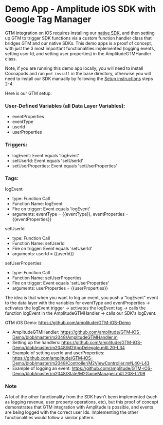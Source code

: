 Demo App - Amplitude iOS SDK with Google Tag Manager
================

GTM integration on iOS requires installing our [native SDK](https://github.com/amplitude/amplitude-ios#setup), and then setting up GTM to trigger SDK functions via a custom function handler class that bridges GTM and our native SDKs. This demo apps is a proof of concept, with just the 3 most important functionalities implemented (logging events, setting user Id, and setting user properties) in the AmplitudeGTMHandler class.

Note, if you are running this demo app locally, you will need to install Cocoapods and run `pod install` in the base directory, otherwise you will need to install our SDK manually by following the [Setup instructions](https://github.com/amplitude/amplitude-ios#setup) steps 2-4.

Here is our GTM setup:

### User-Defined Variables (all Data Layer Variables): ###
* eventProperties
* eventType
* userId
* userProperties

### Triggers: ###
* logEvent: Event equals 'logEvent'
* setUserId: Event equals 'setUserId'
* setUserProperties: Event equals 'setUserProperties'

### Tags: ###

logEvent
* type: Function Call
* Function Name: logEvent
* Fire on trigger: Event equals 'logEvent'
* arguments: eventType = {{eventType}}, eventProperties = {{eventProperties}}

setUserId
* type: Function Call
* Function Name: setUserId
* Fire on trigger: Event equals 'setUserId'
* arguments: userId = {{userId}}

setUserProperties
* type: Function Call
* Function Name: setUserProperties
* Fire on trigger: Event equals 'setUserProperties'
* arguments: userProperties = {{userProperties}}

The idea is that when you want to log an event, you push a "logEvent" event to the data layer with the variables for eventType and eventProperties -> activates the logEvent trigger -> activates the logEvent tag -> calls the function logEvent in the AmplitudeGTMHandler -> calls our SDK's logEvent.

GTM iOS Demo: https://github.com/amplitude/GTM-iOS-Demo
* AmplitudeGTMHandler: https://github.com/amplitude/GTM-iOS-Demo/blob/master/m2048/AmplitudeGTMHandler.m
* Setting up the handlers: https://github.com/amplitude/GTM-iOS-Demo/blob/master/m2048/M2AppDelegate.m#L20-L34
* Example of setting userId and userProperties: https://github.com/amplitude/GTM-iOS-Demo/blob/master/m2048/Controller/M2ViewController.m#L40-L43
* Example of logging an event: https://github.com/amplitude/GTM-iOS-Demo/blob/master/m2048/State/M2GameManager.m#L208-L209

### Note ###
A lot of the other functionality from the SDK hasn't been implemented (such as logging revenue, user property operations, etc), but this proof of concept demonstrates that GTM integration with Amplitude is possible, and events are being logged with the correct user Ids. Implementing the other functionalities would follow a similar pattern.
